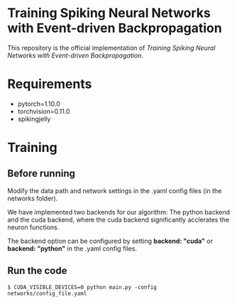 # **Training Spiking Neural Networks with Event-driven Backpropagation**

This repository is the official implementation of *Training Spiking Neural Networks with Event-driven Backpropagation*.

# Requirements
- pytorch=1.10.0
- torchvision=0.11.0
- spikingjelly

# Training

## Before running

Modify the data path and network settings in the .yaml config files (in the networks folder).

We have implemented two backends for our algorithm: The python backend and the cuda backend, where the cuda backend significantly acclerates the neuron functions.

The backend option can be configured by setting **backend: "cuda"** or **backend: "python"** in the .yaml config files.

## Run the code
```
$ CUDA_VISIBLE_DEVICES=0 python main.py -config networks/config_file.yaml
```